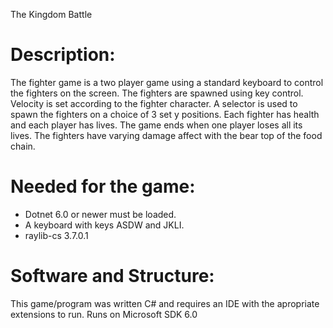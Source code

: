 The Kingdom Battle

# Description:
The fighter game is a two player game using a standard keyboard to control the fighters on the screen. The fighters are spawned using key control. Velocity is set according to the fighter character. A selector is used to spawn the fighters on a choice of 3 set y positions. Each fighter has health and each player has lives. The game ends when one player loses all its lives. The fighters have varying damage affect with the bear top of the food chain. 


# Needed for the game:
* Dotnet 6.0 or newer must be loaded. 
* A keyboard with keys ASDW  and  JKLI. 
* raylib-cs 3.7.0.1

# Software and Structure:
This game/program was written C# and requires an IDE with the apropriate extensions to run. Runs on Microsoft SDK 6.0
